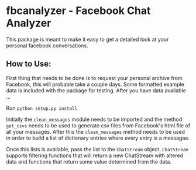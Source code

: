 # fbcanalyzer - Facebook Chat Analyzer

This package is meant to make it easy to get a detailed look at your personal facebook conversations.

How to Use:
-----------
First thing that needs to be done is to request your personal archive from Facebook, this will probable take a couple days. Some formatted example data is included with the package for testing. After you have data available ...

Run `python setup.py install`

Initially the `clean_messages` module needs to be imported and the method `get_csvs` needs to be used to generate csv files from Facebook's html file of all your messages. After this the `clean_messages` method needs to be used in order to build a list of dictionary entries where every entry is a messagae.

Once this lists is available, pass the list to the `ChatStream` object. `ChatStream` supports filtering functions that will return a new ChatStream with altered data and functions that return some value determined from the data.
